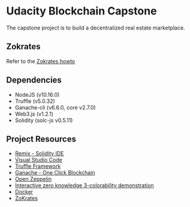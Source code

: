 # Udacity Blockchain Capstone

The capstone project is to build a decentralized real estate marketplace.

## Zokrates

Refer to the [Zokrates howto](./zokrates/howto.md)

## Dependencies

* NodeJS (v10.16.0)
* Truffle (v5.0.32)
* Ganache-cli (v6.6.0, core v2.7.0)
* Web3.js (v1.2.1)
* Solidity (solc-js v0.5.11)

## Project Resources

* [Remix - Solidity IDE](https://remix.ethereum.org/)
* [Visual Studio Code](https://code.visualstudio.com/)
* [Truffle Framework](https://truffleframework.com/)
* [Ganache - One Click Blockchain](https://truffleframework.com/ganache)
* [Open Zeppelin ](https://openzeppelin.org/)
* [Interactive zero knowledge 3-colorability demonstration](http://web.mit.edu/~ezyang/Public/graph/svg.html)
* [Docker](https://docs.docker.com/install/)
* [ZoKrates](https://github.com/Zokrates/ZoKrates)
